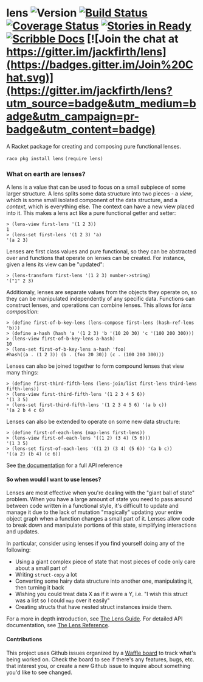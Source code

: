 # lens ![Version](https://img.shields.io/badge/Version-2.0-green.svg) [![Build Status](https://travis-ci.org/jackfirth/lens.svg?branch=master)](https://travis-ci.org/jackfirth/lens) [![Coverage Status](https://coveralls.io/repos/jackfirth/lens/badge.svg)](https://coveralls.io/r/jackfirth/lens) [![Stories in Ready](https://badge.waffle.io/jackfirth/lens.png?label=ready&title=Ready)](https://waffle.io/jackfirth/lens) [![Scribble Docs](https://img.shields.io/badge/Docs-Scribble%20-blue.svg)](http://pkg-build.racket-lang.org/doc/lens/index.html) [![Join the chat at https://gitter.im/jackfirth/lens](https://badges.gitter.im/Join%20Chat.svg)](https://gitter.im/jackfirth/lens?utm_source=badge&utm_medium=badge&utm_campaign=pr-badge&utm_content=badge)

A Racket package for creating and composing pure functional lenses.

`raco pkg install lens`
`(require lens)`

### What on earth are lenses?

A lens is a value that can be used to focus on a small subpiece of some larger structure. A lens splits some data structure into two pieces - a *view*, which is some small isolated component of the data structure, and a *context*, which is everything else. The context can have a new view placed into it. This makes a lens act like a pure functional getter and setter:

```racket
> (lens-view first-lens '(1 2 3))
1
> (lens-set first-lens '(1 2 3) 'a)
'(a 2 3)
```

Lenses are first class values and pure functional, so they can be abstracted over and functions that operate on lenses can be created. For instance, given a lens its view can be "updated":

```racket
> (lens-transform first-lens '(1 2 3) number->string)
'("1" 2 3)
```

Additionaly, lenses are separate values from the objects they operate on, so they can be manipulated independently of any specific data. Functions can construct lenses, and operations can combine lenses. This allows for *lens composition*:

```racket
> (define first-of-b-key-lens (lens-compose first-lens (hash-ref-lens 'b)))
> (define a-hash (hash 'a '(1 2 3) 'b '(10 20 30) 'c '(100 200 300)))
> (lens-view first-of-b-key-lens a-hash)
10
> (lens-set first-of-b-key-lens a-hash 'foo)
#hash((a . (1 2 3)) (b . (foo 20 30)) (c . (100 200 300)))
```

Lenses can also be joined together to form compound lenses that view many things:

```racket
> (define first-third-fifth-lens (lens-join/list first-lens third-lens fifth-lens))
> (lens-view first-third-fifth-lens '(1 2 3 4 5 6))
'(1 3 5)
> (lens-set first-third-fifth-lens '(1 2 3 4 5 6) '(a b c))
'(a 2 b 4 c 6)
```

Lenses can also be extended to operate on some new data structure:

```racket
> (define first-of-each-lens (map-lens first-lens))
> (lens-view first-of-each-lens '((1 2) (3 4) (5 6)))
'(1 3 5)
> (lens-set first-of-each-lens '((1 2) (3 4) (5 6)) '(a b c))
'((a 2) (b 4) (c 6))
```

See [the documentation](http://pkg-build.racket-lang.org/doc/lens/index.html) for a full API reference

#### So when would I want to use lenses?

Lenses are most effective when you're dealing with the "giant ball of state" problem. When you
have a large amount of state you need to pass around between code written in a functional
style, it's difficult to update and manage it due to the lack of mutation "magically" updating
your entire object graph when a function changes a small part of it. Lenses allow code to
break down and manipulate portions of this state, simplifying interactions and updates.

In particular, consider using lenses if you find yourself doing any of the following:

- Using a giant complex piece of state that most pieces of code only care about a small part of
- Writing `struct-copy` a lot
- Converting some hairy data structure into another one, manipulating it, then turning it back
- Wishing you could treat data X as if it were a Y, i.e. "I wish this struct was a list so I could `map` over it easily"
- Creating structs that have nested struct instances inside them.

For a more in depth introduction, see [The Lens Guide](http://pkg-build.racket-lang.org/doc/lens/lens-guide.html). For detailed API documentation, see [The Lens Reference](http://pkg-build.racket-lang.org/doc/lens/lens-reference.html).

#### Contributions

This project uses Github issues organized by a [Waffle board](https://waffle.io/jackfirth/lens) to track what's being worked on. Check the board to see if there's any features, bugs, etc. that interest you, or create a new Github issue to inquire about something you'd like to see changed.
